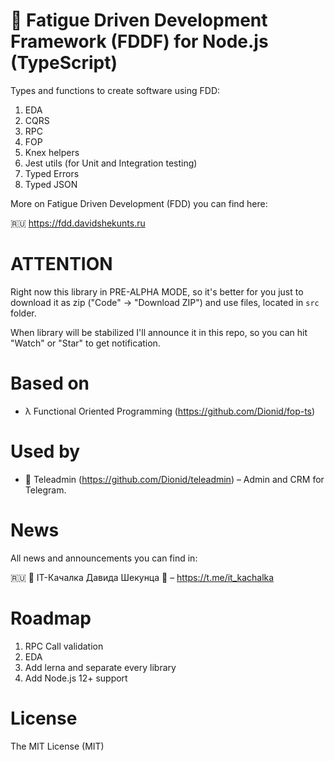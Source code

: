 # 🛌 Fatigue Driven Development Framework (FDDF) for Node.js (TypeScript)

Types and functions to create software using FDD:

1. EDA
1. CQRS
1. RPC
1. FOP
1. Knex helpers
1. Jest utils (for Unit and Integration testing)
1. Typed Errors
1. Typed JSON

More on Fatigue Driven Development (FDD) you can find here:

🇷🇺 https://fdd.davidshekunts.ru

# ATTENTION

Right now this library in PRE-ALPHA MODE, so it's better for you just to 
download it as zip ("Code" -> "Download ZIP") and use files, located in
`src` folder.

When library will be stabilized I'll announce it in this repo, so you can
hit "Watch" or "Star" to get notification.

# Based on

- λ Functional Oriented Programming (https://github.com/Dionid/fop-ts)

# Used by

- 💬 Teleadmin (https://github.com/Dionid/teleadmin) – Admin and CRM for Telegram.

# News

All news and announcements you can find in:

🇷🇺 🦾 IT-Качалка Давида Шекунца 💪 – https://t.me/it_kachalka

# Roadmap

1. RPC Call validation
1. EDA
1. Add lerna and separate every library
1. Add Node.js 12+ support

# License

The MIT License (MIT)
